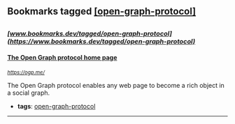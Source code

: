 ## Bookmarks tagged [[open-graph-protocol]](https://www.bookmarks.dev?q=[open-graph-protocol])

_<sup><sup>[www.bookmarks.dev/tagged/open-graph-protocol](https://www.bookmarks.dev/tagged/open-graph-protocol)</sup></sup>_
---
#### [The Open Graph protocol home page](https://ogp.me/)
_<sup>https://ogp.me/</sup>_

The Open Graph protocol enables any web page to become a rich object in a social graph.
* **tags**: [open-graph-protocol](../tagged/open-graph-protocol.md)
---
